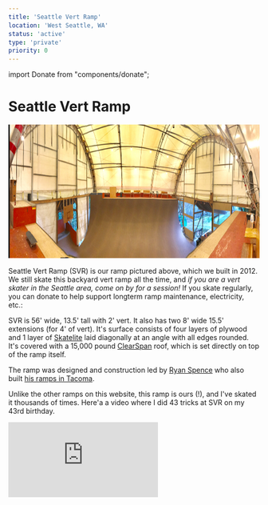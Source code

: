 ```yaml
---
title: 'Seattle Vert Ramp'
location: 'West Seattle, WA'
status: 'active'
type: 'private'
priority: 0
---
```

import Donate from "components/donate";

# Seattle Vert Ramp

<img src="../../public/images/svr-pano.jpg"   width="843px"  height="267px" />


Seattle Vert Ramp (SVR) is our ramp pictured above, which we built in 2012.  We still skate this backyard vert ramp all the time, and _if you are a vert skater in the Seattle area, come on by for a session!_
If you skate regularly, you can donate to help support longterm ramp maintenance, electricity, etc.:

<Donate />

SVR is 56' wide, 13.5' tall with 2' vert.  It also has two 8' wide 15.5' extensions (for 4' of vert).  It's surface consists of four layers of plywood and 1 layer of [Skatelite](https://www.skatelite.com/) laid diagonally at an angle with all edges rounded.   It's covered with a 15,000 pound [ClearSpan](https://www.clearspan.com/) roof, which is set directly on top of the ramp itself.

The ramp was designed and construction led by [Ryan Spence](https://www.linkedin.com/in/ryan-spence-1908211a5) who 
also built [his ramps in Tacoma](/ramps/ryan/).

Unlike the other ramps on this website, this ramp is ours (!), and I've skated it thousands of times.  Here'a a video where I did 43 tricks at SVR on my 43rd birthday.

<iframe src="https://www.youtube.com/embed/-5FbvrRzHak" title="YouTube video player" frameBorder="0" allow="accelerometer; autoplay; clipboard-write; encrypted-media; gyroscope; picture-in-picture" allowFullScreen></iframe>
